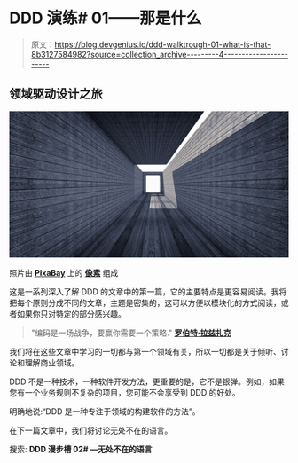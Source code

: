 # DDD 演练# 01——那是什么

> 原文：<https://blog.devgenius.io/ddd-walktrough-01-what-is-that-8b3127584982?source=collection_archive---------4----------------------->

## 领域驱动设计之旅

![](img/0333463a8bad8076a980b0ad8aa37a2f.png)

照片由 [**PixaBay**](https://www.pexels.com/pt-br/@pixabay) 上的 [**像素**](https://www.pexels.com/pt-br/foto/abstrair-abstrato-arquitetura-construcao-207153/) 组成

这是一系列深入了解 DDD 的文章中的第一篇，它的主要特点是更容易阅读。我将把每个原则分成不同的文章，主题是密集的，这可以方便以模块化的方式阅读，或者如果你只对特定的部分感兴趣。

> "编码是一场战争，要赢你需要一个策略." [**罗伯特·拉兹扎克**](https://twitter.com/roblaszczak)

我们将在这些文章中学习的一切都与第一个领域有关，所以一切都是关于倾听、讨论和理解商业领域。

DDD 不是一种技术，一种软件开发方法，更重要的是，它不是银弹。例如，如果您有一个业务规则不复杂的项目，您可能不会享受到 DDD 的好处。

明确地说:“DDD 是一种专注于领域的构建软件的方法”。

在下一篇文章中，我们将讨论无处不在的语言。

搜索: **DDD 漫步槽 02# —无处不在的语言**